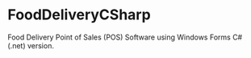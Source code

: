 # FoodDeliveryCSharp

Food Delivery Point of Sales (POS) Software using Windows Forms C# (.net) version.
